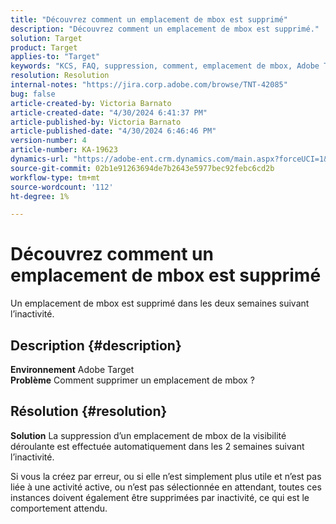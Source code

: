 ```yaml
---
title: "Découvrez comment un emplacement de mbox est supprimé"
description: "Découvrez comment un emplacement de mbox est supprimé."
solution: Target
product: Target
applies-to: "Target"
keywords: "KCS, FAQ, suppression, comment, emplacement de mbox, Adobe Target"
resolution: Resolution
internal-notes: "https://jira.corp.adobe.com/browse/TNT-42085"
bug: false
article-created-by: Victoria Barnato
article-created-date: "4/30/2024 6:41:37 PM"
article-published-by: Victoria Barnato
article-published-date: "4/30/2024 6:46:46 PM"
version-number: 4
article-number: KA-19623
dynamics-url: "https://adobe-ent.crm.dynamics.com/main.aspx?forceUCI=1&pagetype=entityrecord&etn=knowledgearticle&id=740e5744-2107-ef11-9f89-000d3a31b84a"
source-git-commit: 02b1e91263694de7b2643e5977bec92febc6cd2b
workflow-type: tm+mt
source-wordcount: '112'
ht-degree: 1%

---
```


# Découvrez comment un emplacement de mbox est supprimé


Un emplacement de mbox est supprimé dans les deux semaines suivant l’inactivité.

## Description {#description}

<b>Environnement</b>
Adobe Target<br><b>Problème</b>
Comment supprimer un emplacement de mbox ?

## Résolution {#resolution}


<b>Solution</b>
La suppression d’un emplacement de mbox de la visibilité déroulante est effectuée automatiquement dans les 2 semaines suivant l’inactivité.

Si vous la créez par erreur, ou si elle n’est simplement plus utile et n’est pas liée à une activité active, ou n’est pas sélectionnée en attendant, toutes ces instances doivent également être supprimées par inactivité, ce qui est le comportement attendu.
